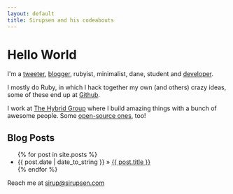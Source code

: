 ```yaml
---
layout: default
title: Sirupsen and his codeabouts
---
```


# Hello World

I'm a [tweeter](http://twitter.com/Sirupsen), [blogger](http://blog.sirupsen.com), <span class="red">rubyist</span>, <span class="simplicity">minimalist</span>, <span class="red">dane</span>, student and [developer](http://github.com/Sirupsen).

I mostly do <span class="red">Ruby</span>, in which I hack together my own (and others) crazy ideas, some of these end up at [Github](http://github.com/Sirupsen).

I work at [The Hybrid Group](http://hybridgroup.com/) where I build amazing things with a bunch of awesome people. Some [open-source ones](http://github.com/hybridgroup), too!

## Blog Posts

<ul class="posts">
  {% for post in site.posts %}
    <li><span class="date">{{ post.date | date_to_string }}</span> » <a href="{{ post.url }}">{{ post.title }}</a></li>
  {% endfor %}
</ul>

<p class="gray">Reach me at <a href="mailto:sirup@sirupsen.com">sirup@sirupsen.com</a></p>
